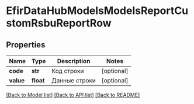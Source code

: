 # EfirDataHubModelsModelsReportCustomRsbuReportRow

## Properties
Name | Type | Description | Notes
------------ | ------------- | ------------- | -------------
**code** | **str** | Код строки | [optional] 
**value** | **float** | Данные строки | [optional] 

[[Back to Model list]](../README.md#documentation-for-models) [[Back to API list]](../README.md#documentation-for-api-endpoints) [[Back to README]](../README.md)


